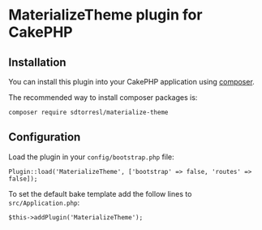 # MaterializeTheme plugin for CakePHP

## Installation

You can install this plugin into your CakePHP application using [composer](https://getcomposer.org).

The recommended way to install composer packages is:

```{bash}
composer require sdtorresl/materialize-theme
```

## Configuration

Load the plugin in your `config/bootstrap.php` file:

```{php}
Plugin::load('MaterializeTheme', ['bootstrap' => false, 'routes' => false]);
```

To set the default bake template add the follow lines to `src/Application.php`:

```{php}
$this->addPlugin('MaterializeTheme');
```

